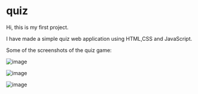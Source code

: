 # quiz
Hi, this is my first project.

I have made a simple quiz web application using HTML,CSS and JavaScript.

Some of the screenshots of the quiz game:

![image](https://github.com/Tarun21p/quiz/assets/127124654/f2dc0d57-ee6b-444c-8115-16be1408acbf)

![image](https://github.com/Tarun21p/quiz/assets/127124654/0a91d693-b04b-4894-a494-662c66ad3e54)


![image](https://github.com/Tarun21p/quiz/assets/127124654/789474b5-2678-49b5-9438-d8d9087109aa)

